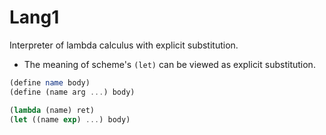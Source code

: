 # Lang1

Interpreter of lambda calculus with explicit substitution.

- The meaning of scheme's `(let)` can be viewed as explicit substitution.

```scheme
(define name body)
(define (name arg ...) body)

(lambda (name) ret)
(let ((name exp) ...) body)
```
